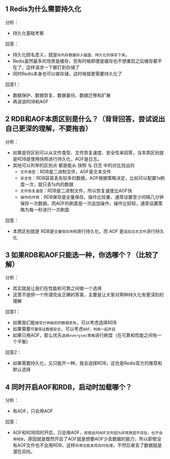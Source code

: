 
## 1 Redis为什么需要持久化

分析：
- 持久化基础考察

回答：
- 持久化顾名思义，就是`将内存数据存入磁盘，持久化的保存下来`。
- Redis虽然最多的场景是缓存，但有时候即便是缓存也不想重启之后缓存都不在了，这样请求一下都打到存储了
- 同时Redis本身也可以做存储，这时候就更需要持久化了

回答1：
- 数据保护、数据恢复、数据备份、数据迁移和扩展
- 再说说RDB和AOF

## 2 RDB和AOF本质区别是什么？（背背回答，尝试说出自己更深的理解，不要拖沓）

分析：
- 如果是将区别可以从文件类型、文件恢复速度、安全性来回答，当本质区别就是RDB是使用快照进行持久化，AOF是日志。
- 其他可以列举的区别点 都是能从 快照 与 日志 中的对比找出的
	- `文件类型`：RDB是二进制文件，AOF是文本文件
	- `安全性`：RDB容易丢失较多的数据，AOF根据策略决定，比如可以配置1s刷盘一次，就只丢1s内的数据
	- `文件恢复速度`：RDB是二进制文件，所以恢复速度比AOF快
	- `操作的开销`：RDB保存是全量保存，操作比较重，通常设置至少间隔几分钟保存一次数据。而AOF的刷盘是一次追加操作，操作比较轻，通常设置策略为每一秒进行一次刷盘

回答：
- 本质区别就是 RDB是`全量保存快照`进行持久化，而 AOF 是`追加日志文件`进行持久化

## 3 如果RDB和AOF只能选一种，你选哪个？（比较了解）

分析：
- 其实就是让我们在性能和可靠之间做一个选择
- 这里不提供一个所谓完全正确的答案，主要是让大家对两种持久化有更深刻的理解

回答1：
- 如果我们能`接受分钟级别的数据丢失`，可以考虑选择RDB
- 如果需要`尽量保证数据安全`，可以考虑`AOF、RDB一起开启`
- 如果只用AOF，那么优先`选择everysec策略`进行刷盘（在可靠和性能之间有一个平衡）

回答2：
- 如果需要持久化，又只能开一种，我会选择RDB，这也是Redis官方的推荐和默认选择
## 4 同时开启AOF和RDB，启动时加载哪个？

分析：
- 有AOF，只会用AOF

回答：
- AOF和RDB同时开启，只会用AOF，`即使此时AOF文件因为异常原因不存在，也不会用RDB`，原因就是既然开启了AOF就是想要AOF少丢数据的能力，所以即使没有AOF文件也不会用RDB，这样`异常也能发现及时处理`，不然后者丢了数据就是潜在风险。
